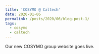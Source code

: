 ```yaml
---
title: 'COSYMO @ Caltech'
date: 2020-01-06
permalink: /posts/2020/06/blog-post-1/ 
tags:
  - cosymo
  - caltech
---
```


Our new COSYMO group website goes live.
